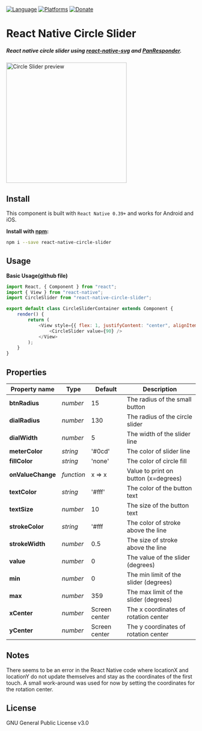 [![Language](https://img.shields.io/badge/language-ES%206-orange.svg)](https://github.com/lukehoban/es6features#readme)
[![Platforms](https://img.shields.io/badge/platform-iOS%20%7C%20Android-lightgrey.svg)](http://facebook.github.io/react-native/docs/getting-started.html)
[![Donate](https://img.shields.io/badge/Donate-PayPal-green.svg)](https://paypal.me/RayChooi)

# React Native Circle Slider

##### React native circle slider using [react-native-svg](https://github.com/react-native-community/react-native-svg) and [PanResponder](https://facebook.github.io/react-native/docs/panresponder.html).

<img src="https://github.com/raymondchooi/react-native-circle-slider/blob/master/img/circleSliderPreview.gif" alt="Circle Slider preview" width="320px"></img>

## Install

This component is built with `React Native 0.39+` and works for Android and iOS.

**Install with [npm](https://www.npmjs.com/):**

```sh
npm i --save react-native-circle-slider
```

## Usage

**Basic Usage(github file)**

```javascript
import React, { Component } from "react";
import { View } from "react-native";
import CircleSlider from "react-native-circle-slider";

export default class CircleSliderContainer extends Component {
	render() {
		return (
			<View style={{ flex: 1, justifyContent: "center", alignItems: "center" }}>
				<CircleSlider value={90} />
			</View>
		);
	}
}
```

## Properties

| Property name     | Type       | Default       | Description                           |
| ----------------- | ---------- | ------------- | ------------------------------------- |
| **btnRadius**     | _number_   | 15            | The radius of the small button        |
| **dialRadius**    | _number_   | 130           | The radius of the circle slider       |
| **dialWidth**     | _number_   | 5             | The width of the slider line          |
| **meterColor**    | _string_   | '#0cd'        | The color of slider line              |
| **fillColor**     | _string_   | 'none'        | The color of circle fill              |
| **onValueChange** | _function_ | x => x        | Value to print on button (x=degrees)  |
| **textColor**     | _string_   | '#fff'        | The color of the button text          |
| **textSize**      | _number_   | 10            | The size of the button text           |
| **strokeColor**   | _string_   | '#fff         | The color of stroke above the line    |
| **strokeWidth**   | _number_   | 0.5           | The size of stroke above the line     |
| **value**         | _number_   | 0             | The value of the slider (degrees)     |
| **min**           | _number_   | 0             | The min limit of the slider (degrees) |
| **max**           | _number_   | 359           | The max limit of the slider (degrees) |
| **xCenter**       | _number_   | Screen center | The x coordinates of rotation center  |
| **yCenter**       | _number_   | Screen center | The y coordinates of rotation center  |

## Notes

There seems to be an error in the React Native code where locationX and locationY do not update themselves and stay as the coordinates of the first touch.
A small work-around was used for now by setting the coordinates for the rotation center.

## License

GNU General Public License v3.0
